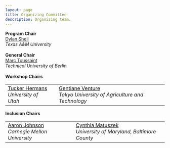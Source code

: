 ```yaml
---
layout: page
title: Organizing Committee
description: Organizing team.
---
```

<div>
    <div class="row text-center">
            <b>Program Chair</b><br>
            <a href="http://robotics.cs.tamu.edu/dshell">Dylan Shell</a><br>
            <i>Texas A&amp;M University</i><br>
            <br>
	    <b>General Chair</b><br>
            <a href="https://www.user.tu-berlin.de/mtoussai/">Marc Toussaint</a><br>
            <i>Technical University of Berlin</i><br>
            <br>
	    <b>Workshop Chairs</b><br>
            <table style="margin-left:auto;margin-right:auto;"><tr>
            <td>
            <a href="http://www.cs.utah.edu/~thermans/">Tucker Hermans</a><br>
            <i>University of Utah</i><br>
            </td>
            <td></td>
            <td>
            <a href="http://web.tuat.ac.jp/~venture/">Gentiane Venture</a><br>
            <i>Tokyo University of Agriculture and Technology</i><br>
            </td>
            </tr>
            </table>
	    <!--<b>Publication Chair</b><br>
            <a href="http://www.cs.utah.edu/~thermans/">Tucker Hermans</a><br>
            <i>University of Utah</i><br>
            <br>-->
	    <b>Inclusion Chairs</b><br>
            <table style="margin-left:auto;margin-right:auto;"><tr>
            <td>
            <a href="https://www.andrew.cmu.edu/user/amj1/">Aaron Johnson</a><br>
            <i>Carnegie Mellon University</i><br>
            </td>
            <td></td>
            <td>
            <a href="https://www.csee.umbc.edu/people/faculty/cynthia-matuszek/">Cynthia Matuszek</a><br>
            <i>University of Maryland, Baltimore County</i><br></td>
            </tr>
            </table>
</div>








